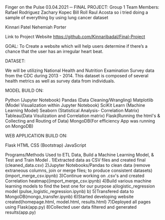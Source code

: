Finger on the Pulse
03.04.2021
─
FINAL PROJECT:  Group 1 Team Members: 
Rafael Rodriguez
Zachary Kopec
Bill Roll
Raul Acosta
so i tried doing a sample of everything by using lung cancer dataset





Kinnari Patel
Nehemiah Porter

Link to Project Website https://github.com/Kinnaribadal/Final-Project

GOAL: To Create a website which will help users determine if there’s a chance that the user has an irregular heart beat.

DATASET:

We will be utilizing National Health and Nutrition Examination Survey data from the CDC during 2013 - 2014. This dataset is composed of several health metrics as well as survey data from individuals.

MODEL BUILD ON:

Python (Jupyter Notebook)
Pandas (Data Cleaning/Wrangling)
Matplotlib (Model Visualization within Jupyter Notebook)
SciKit Learn (Machine Learning Model)
Seaborn (Statistical Analysis- Correlation Matrix)
Tableau(Data Visulization and Correlation matrix)
Flask(Running the html's & Collecting and Routing of Data)
MongoDB(For efficiency App was running on MongoDB)

WEB APPLICATION BUILD ON:

Flask
HTML
CSS (Bootstrap)
JavaScript


Programs/Methods Used to ETL Data, Build a Machine Learning Model, & Test and Train Model .
 1)Extracted data as CSV files and created final (cleaned_data.csv)
 2)Jupyter Notebooks/Pandas to clean data (remove extraneous columns, join or merge files; to produce consistent datasets) (import_merge_csv.ipynb)
 3)Continue working on .csv's and created Correlation heatmap((import_merge_csv.ipynb)
 4)Build various machine learning models to find the best one for our purpose
	a)logistic_regression model (pulse_logistic_regression.ipynb)
	b)
5)Transfered data to MongoDB(mongo_transfer.ipynb)
6)Started developing website created(homepage.html, model.html, results.html)
7)Deployed all pages using Flask(app.py)
8)Collected user data filtered and generated results(app.py)

 
